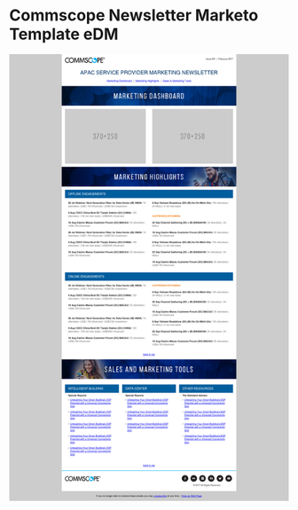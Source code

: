 # Commscope Newsletter Marketo Template eDM
![alt tag](https://raw.githubusercontent.com/gbjack/Commscope-HTML/master/images/preview.png)
